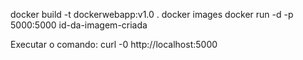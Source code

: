 docker build -t dockerwebapp:v1.0 .
docker images
docker run -d -p 5000:5000 id-da-imagem-criada

Executar o comando:
curl -0 http://localhost:5000
